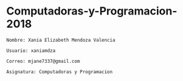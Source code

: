 # Computadoras-y-Programacion-2018

    Nombre: Xania Elizabeth Mendoza Valencia
    
    Usuario: xaniamdza
   
    Correo: mjane7337@gmail.com 
    
    Asignatura: Computadoras y Programacion 
